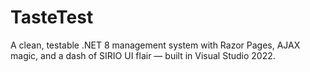 # TasteTest
A clean, testable .NET 8 management system with Razor Pages, AJAX magic, and a dash of SIRIO UI flair — built in Visual Studio 2022.
